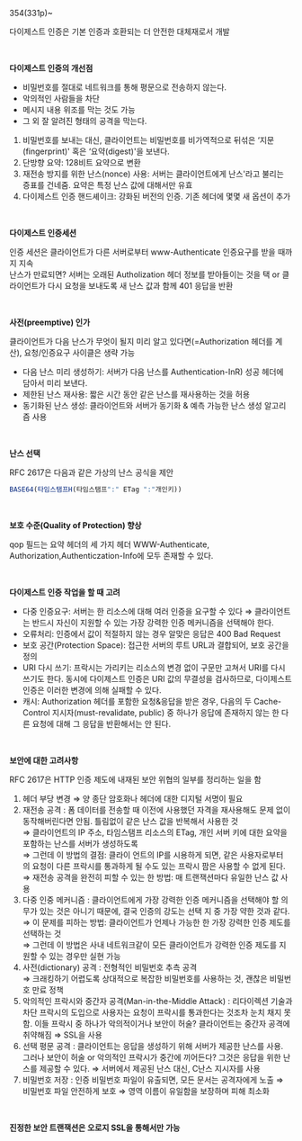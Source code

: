 354(331p)~

다이제스트 인증은 기본 인증과 호환되는 더 안전한 대체재로서 개발

<br/>

**다이제스트 인증의 개선점**

- 비밀번호를 절대로 네트워크를 통해 평문으로 전송하지 않는다.
- 악의적인 사람들을 차단
- 메시지 내용 위조를 막는 것도 가능
- 그 외 잘 알려진 형태의 공격을 막는다.

1. 비밀번호를 보내는 대신, 클라이언트는 비밀번호를 비가역적으로 뒤섞은 ‘지문(fingerprint)' 혹은 ‘요약(digest)'을 보낸다.
2. 단방향 요약: 128비트 요약으로 변환
3. 재전송 방지를 위한 난스(nonce) 사용: 서버는 클라이언트에게 난스'라고 불리는 증표를 건네줌. 요약은 특정 난스 값에 대해서만 유효
4. 다이제스트 인증 핸드셰이크: 강화된 버전의 인증. 기존 헤더에 몇몇 새 옵션이 추가

<br/>

**다이제스트 인증세션**

인증 세션은 클라이언트가 다른 서버로부터 www-Authenticate 인증요구를 받을 때까지 지속  
난스가 만료되면? 서버는 오래된 Autholization 헤더 정보를 받아들이는 것을 택 or 클라이언트가 다시 요청을 보내도록 새 난스 값과 함께 401 응답을 반환

<br/>

**사전(preemptive) 인가**

클라이언트가 다음 난스가 무엇이 될지 미리 알고 있다면(=Authorization 헤더를 계산), 요청/인증요구 사이클은 생략 가능

- 다음 난스 미리 생성하기: 서버가 다음 난스를 Authentication-InR) 성공 헤더에 담아서 미리 보낸다.
- 제한된 난스 재사용: 짧은 시간 동안 같은 난스를 재사용하는 것을 허용
- 동기화된 난스 생성: 클라이언트와 서버가 동기화 & 예측 가능한 난스 생성 알고리즘 사용

<br/>

**난스 선택**

RFC 2617은 다음과 같은 가상의 난스 공식을 제안

```jsx
BASE64(타임스탬프H(타임스탬프":" ETag ":"개인키))
```

<br/>

**보호 수준(Quality of Protection) 향상**

qop 필드는 요약 헤더의 세 가지 헤더 WWW-Authenticate, Authorization,Authenticzation-Info에 모두 존재할 수 있다.

<br/>

**다이제스트 인증 작업을 할 때 고려**

- 다중 인증요구: 서버는 한 리소스에 대해 여러 인증을 요구할 수 있다 ⇒ 클라이언트는 반드시 자신이 지원할 수 있는 가장 강력한 인증 메커니즘을 선택해야 한다.
- 오류처리: 인증에서 값이 적절하지 않는 경우 알맞은 응답은 400 Bad Request
- 보호 공간(Protection Space): 접근한 서버의 루트 URL과 결합되어, 보호 공간을 정의
- URI 다시 쓰기: 프락시는 가리키는 리소스의 변경 없이 구문만 고쳐서 URI를 다시 쓰기도 한다. 동시에 다이제스트 인증은 URI 값의 무결성을 검사하므로, 다이제스트 인증은 이러한 변경에 의해 실패할 수 있다.
- 캐시: Authorization 헤더를 포함한 요청&응답을 받은 경우, 다음의 두 Cache-Control 지시자(must-revalidate, public) 중 하나가 응답에 존재하지 않는 한 다른 요청에 대해 그 응답을 반환해서는 안 된다.

<br/>

**보안에 대한 고려사항**

RFC 2617은 HTTP 인증 제도에 내재된 보안 위협의 일부를 정리하는 일을 함

1. 헤더 부당 변경
   ⇒ 양 종단 암호화나 헤더에 대한 디지털 서명이 필요
2. 재전송 공격
   : 폼 데이터를 전송할 때 이전에 사용했던 자격을 재사용해도 문제 없이 동작해버린다면 안됨. 틀림없이 같은 난스 값을 반복해서 사용한 것  
   ⇒ 클라이언트의 IP 주소, 타임스탬프 리소스의 ETag, 개인 서버 키에 대한 요약을 포함하는 난스를 서버가 생성하도록  
   ⇒ 그런데 이 방법의 결점: 클라이 언트의 IP를 시용하게 되면, 같은 사용자로부터 의 요청이 다른 프락시를 통과하게 될 수도 있는 프락시 팜은 사용할 수 없게 된다.  
   ⇒ 재전송 공격을 완전히 피할 수 있는 한 방법: 매 트랜잭션마다 유일한 난스 값 사용
3. 다중 인중 메커니즘
   : 클라이언트에게 가장 강력한 인증 메커니즘을 선택해야 할 의무가 있는 것은 아니기 때문에, 결국 인증의 강도는 선택 지 중 가장 약한 것과 같다.  
   ⇒ 이 문제를 피하는 방법: 클라이언트가 언제나 가능한 한 가장 강력한 인증 제도를 선택하는 것  
   ⇒ 그런데 이 방법은 사내 네트워크같이 모든 클라이언트가 강력한 인증 제도를 지원할 수 있는 경우만 실현 가능
4. 사전(dictionary) 공격
   : 전형적인 비밀번호 추측 공격  
   ⇒ 크래킹하기 어렵도록 상대적으로 복잡한 비밀번호를 사용하는 것, 괜찮은 비밀번호 만료 정책
5. 악의적인 프락시와 중간자 공격(Man-in-the-Middle Attack)
   : 리다이렉션 기술과 차단 프락시의 도입으로 사용자는 요청이 프락시를 통과한다는 것조차 눈치 채지 못함. 이들 프락시 중 하나가 악의적이거나 보안이 허술? 클라이언트는 중간자 공격에 취약해짐
   ⇒ SSL을 사용
6. 선택 평문 공격
   : 클라이언트는 응답을 생성하기 위해 서버가 제공한 난스를 사용. 그러나 보안이 허술 or 악의적인 프락시가 중간에 끼어든다? 그것은 응답을 위한 난스를 제공할 수 있다.
   ⇒ 서버에서 제공된 난스 대신, C난스 지시자를 사용
7. 비밀번호 저장
   : 인증 비밀번호 파일이 유출되면, 모든 문서는 공격자에게 노출
   ⇒ 비밀번호 파일 안전하게 보호
   ⇒ 영역 이름이 유일함을 보장하며 피해 최소화

<br/>

**진정한 보안 트랜잭션은 오로지 SSL을 통해서만 가능**
